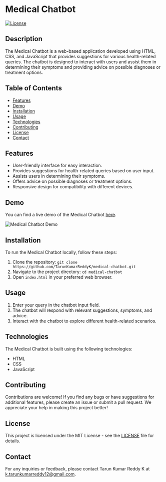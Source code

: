# Medical Chatbot

[![License](https://img.shields.io/badge/license-MIT-blue.svg)](LICENSE)

## Description

The Medical Chatbot is a web-based application developed using HTML, CSS, and JavaScript that provides suggestions for various health-related queries. The chatbot is designed to interact with users and assist them in determining their symptoms and providing advice on possible diagnoses or treatment options.

## Table of Contents

- [Features](#features)
- [Demo](#demo)
- [Installation](#installation)
- [Usage](#usage)
- [Technologies](#technologies)
- [Contributing](#contributing)
- [License](#license)
- [Contact](#contact)

## Features

- User-friendly interface for easy interaction.
- Provides suggestions for health-related queries based on user input.
- Assists users in determining their symptoms.
- Offers advice on possible diagnoses or treatment options.
- Responsive design for compatibility with different devices.

## Demo

You can find a live demo of the Medical Chatbot [here](https://tarunkumarreddyk.github.io/MedicalChatBot/).

![Medical Chatbot Demo](demo.gif)

## Installation

To run the Medical Chatbot locally, follow these steps:

1. Clone the repository: `git clone https://github.com/TarunKumarReddyK/medical-chatbot.git`
2. Navigate to the project directory: `cd medical-chatbot`
3. Open `index.html` in your preferred web browser.

## Usage

1. Enter your query in the chatbot input field.
2. The chatbot will respond with relevant suggestions, symptoms, and advice.
3. Interact with the chatbot to explore different health-related scenarios.

## Technologies

The Medical Chatbot is built using the following technologies:

- HTML
- CSS
- JavaScript

## Contributing

Contributions are welcome! If you find any bugs or have suggestions for additional features, please create an issue or submit a pull request. We appreciate your help in making this project better!

## License

This project is licensed under the MIT License - see the [LICENSE](LICENSE) file for details.

## Contact

For any inquiries or feedback, please contact Tarun Kumar Reddy K at k.tarunkumarreddy12@gmail.com.
